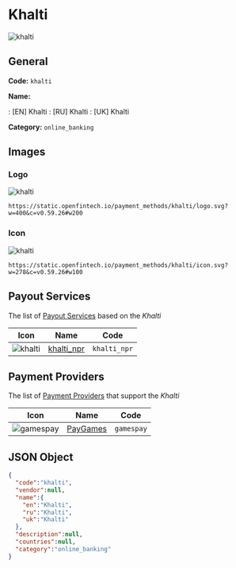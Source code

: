 
# Khalti 
![khalti](https://static.openfintech.io/payment_methods/khalti/logo.svg?w=400&c=v0.59.26#w200)  

## General 
**Code:** `khalti` 
 
**Name:** 
 
:	[EN] Khalti 
:	[RU] Khalti 
:	[UK] Khalti 
 
**Category:** `online_banking` 
 

## Images 

### Logo 
![khalti](https://static.openfintech.io/payment_methods/khalti/logo.svg?w=400&c=v0.59.26#w200)  

```
https://static.openfintech.io/payment_methods/khalti/logo.svg?w=400&c=v0.59.26#w200
```  

### Icon 
![khalti](https://static.openfintech.io/payment_methods/khalti/icon.svg?w=278&c=v0.59.26#w100)  

```
https://static.openfintech.io/payment_methods/khalti/icon.svg?w=278&c=v0.59.26#w100
```  

## Payout Services 
 
The list of [Payout Services](/payout-services/) based on the _Khalti_ 

|Icon|Name|Code| 
|:---:|:---:|:---:| 
|![khalti](https://static.openfintech.io/payout_methods/khalti/icon.svg?w=278&c=v0.59.26#w40) |[khalti_npr](/payout-services/khalti_npr/)|`khalti_npr`| 
 

## Payment Providers 
 
The list of [Payment Providers](/payment-providers/) that support the _Khalti_ 

|Icon|Name|Code| 
|:---:|:---:|:---:| 
|![gamespay](https://static.openfintech.io/payment_providers/gamespay/icon.svg?w=278&c=v0.59.26#w100) |[PayGames](/payment-providers/gamespay/)|`gamespay`| 
 

## JSON Object 

```json
{
  "code":"khalti",
  "vendor":null,
  "name":{
    "en":"Khalti",
    "ru":"Khalti",
    "uk":"Khalti"
  },
  "description":null,
  "countries":null,
  "category":"online_banking"
}
```  
